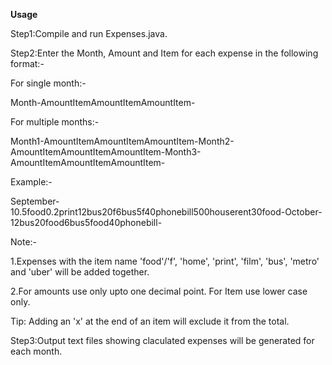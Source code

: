 **********Usage**********

Step1:Compile and run Expenses.java.

Step2:Enter the Month, Amount and Item for each expense in the following format:-

For single month:-

Month-AmountItemAmountItemAmountItem-

For multiple months:-

Month1-AmountItemAmountItemAmountItem-Month2-AmountItemAmountItemAmountItem-Month3-AmountItemAmountItemAmountItem-

Example:-

September-10.5food0.2print12bus20f6bus5f40phonebill500houserent30food-October-12bus20food6bus5food40phonebill-

Note:- 

1.Expenses with the item name 'food'/'f', 'home', 'print', 'film', 'bus', 'metro' and 'uber' will be added together.

2.For amounts use only upto one decimal point. For Item use lower case only.

Tip: Adding an 'x' at the end of an item will exclude it from the total. 

Step3:Output text files showing claculated expenses will be generated for each month.  